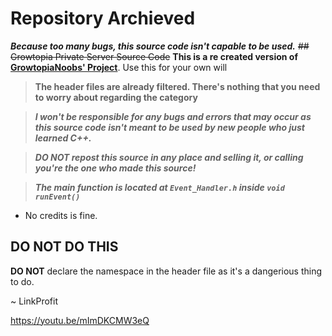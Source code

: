 # Repository Archieved
***Because too many bugs, this source code isn't capable to be used.***
~~## Growtopia Private Server Source Code~~
**This is a re created version of [GrowtopiaNoobs' Project](https://github.com/LucarioGamer/GrowtopiaServer)**. Use this for your own will

> **The header files are already filtered. There's nothing that you need to worry about regarding the category**

> ***I won't be responsible for any bugs and errors that may occur as this source code isn't meant to be used by new people who just learned C++.***

> ***DO NOT repost this source in any place and selling it, or calling you're the one who made this source!***

> ***The main function is located at `Event_Handler.h` inside `void runEvent()`***

- No credits is fine.
## DO NOT DO THIS
**DO NOT** declare the namespace in the header file as it's a dangerious thing to do.

~ LinkProfit


https://youtu.be/mImDKCMW3eQ
